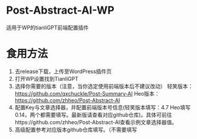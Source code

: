 # Post-Abstract-AI-WP
适用于WP的tianliGPT前端配置插件
# 食用方法
1. 去release下载，上传至WordPress插件页
2. 打开WP设置找到TianliGPT
3. 选择你需要的版本（注意，当你选定使用前端版本后不建议改动）
轻笑版本：https://github.com/qxchuckle/Post-Summary-AI
Heo版本：https://github.com/zhheo/Post-Abstract-AI
4. 配置Key与文章选择器，并配置前端版本号信息(轻笑版本填写：4.7 Heo填写0.14，两个都需要填写。最新版请查看对应github仓库)。具体可前往https://github.com/zhheo/Post-Abstract-AI查看示例文章选择器值。
5. 高级配置参考对应版本github仓库填写。（不需要填写<script>标签）
6. 预览时不会生成摘要。
7. 可在文章编辑器右侧选择不启用TianliGPT
